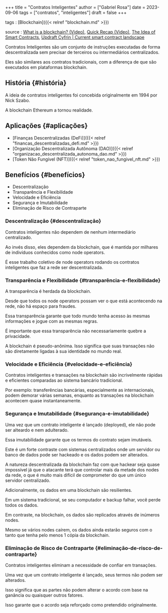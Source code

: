 +++
title = "Contratos Inteligentes"
author = ["Gabriel Rosa"]
date = 2023-09-06
tags = ["contratos", "inteligentes"]
draft = false
+++

tags
: [Blockchain]({{< relref "blockchain.md" >}})

source
: [What is a blockchain? (Video)](https://www.youtube.com/watch?v=bbBbq7T9Jjs), [Quick Recap (Video)](https://www.youtube.com/watch?v=q9UzRyWRPcY), [The Idea of Smart Contracts](https://www.fon.hum.uva.nl/rob/Courses/InformationInSpeech/CDROM/Literature/LOTwinterschool2006/szabo.best.vwh.net/idea.html), [Updraft Cyfrin | Current smart contract landscape](https://updraft.cyfrin.io/courses/blockchain-basics/basics/smart-contract-landscape?lesson_format=transcript)

Contratos Inteligentes são um conjunto de instruções executadas de forma descentralizada sem precisar de terceiros ou intermediários centralizados.

Eles são similares aos contratos tradicionais, com a diferença de que são executados em plataformas blockchain.


## História {#história}

A ideia de contratos inteligentes foi concebida originalmente em 1994 por Nick Szabo.

A blockchain Ethereum a tornou realidade.


## Aplicações {#aplicações}

-   [Finanças Descentralizadas (DeFi)]({{< relref "financas_descentralizadas_defi.md" >}})
-   [Organização Descentralizada Autônoma (DAO)]({{< relref "organizacao_descentralizada_autonoma_dao.md" >}})
-   [Token Não Fungível (NFT)]({{< relref "token_nao_fungivel_nft.md" >}})


## Benefícios {#benefícios}

-   Descentralização
-   Transparência e Flexibilidade
-   Velocidade e Eficiência
-   Segurança e Imutabilidade
-   Eliminação de Risco de Contraparte


### Descentralização {#descentralização}

Contratos inteligentes não dependem de nenhum intermediário centralizado.

Ao invés disso, eles dependem da blockchain, que é mantida por milhares de indivíduos conhecidos como node operators.

É esse trabalho coletivo de node operators rodando os contratos inteligentes que faz a rede ser descentralizada.


### Transparência e Flexibilidade {#transparência-e-flexibilidade}

A transparência é herdada da blockchain.

Desde que todos os node operators possam ver o que está acontecendo na rede, não há espaço para fraudes.

Essa transparência garante que todo mundo tenha acesso às mesmas informações e jogue com as mesmas regras.

É importante que essa transparência não necessariamente quebre a privacidade.

A blockchain é pseudo-anônima. Isso significa que suas transações não são diretamente ligadas à sua identidade no mundo real.


### Velocidade e Eficiência {#velocidade-e-eficiência}

Contratos inteligentes e transações na blockchain são incrivelmente rápidas e eficientes comparadas ao sistema bancário tradicional.

Por exemplo: transferências bancárias, especialmente as internacionais, podem demorar várias semanas, enquanto as transações na blockchain acontecem quase instantaneamente.


### Segurança e Imutabilidade {#segurança-e-imutabilidade}

Uma vez que um contrato inteligente é lançado (deployed), ele não pode ser alteardo e nem adulterado.

Essa imutabilidade garante que os termos do contrato sejam imutáveis.

Este é um forte contraste com sistemas centralizados onde um servidor ou banco de dados pode ser hackeado e os dados podem ser alterados.

A natureza descentralizada da blockchain faz com que hackear seja quase impossível já que o atacante terá que controlar mais da metade dos nodes da rede, o que é muito mais difícil de comprometer do que um único servidor centralizado.

Adicionalmente, os dados em uma blockchain são resilientes.

Em um sistema tradicional, se seu computador e backup falhar, você perde todos os dados.

Em contraste, na blockchain, os dados são replicados através de inúmeros nodes.

Mesmo se vários nodes caírem, os dados ainda estarão seguros com o tanto que tenha pelo menos 1 cópia da blockchain.


### Eliminação de Risco de Contraparte {#eliminação-de-risco-de-contraparte}

Contratos inteligentes eliminam a necessidade de confiar em transações.

Uma vez que um contrato inteligente é lançado, seus termos não podem ser alterados.

Isso significa que as partes não podem alterar o acordo com base na ganância ou quaisquer outros fatores.

Isso garante que o acordo seja reforçado como pretendido originalmente.

